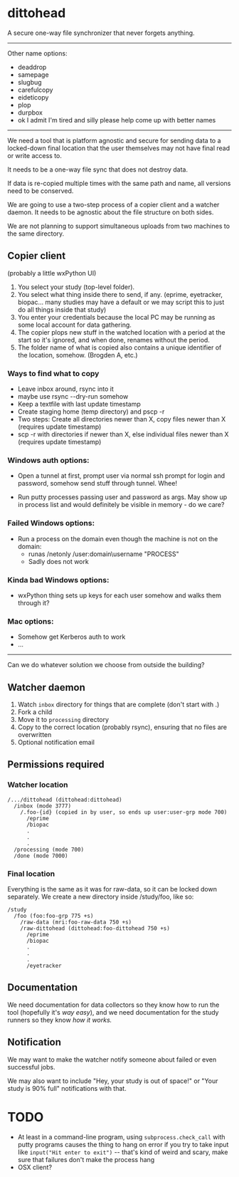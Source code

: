 # dittohead

A secure one-way file synchronizer that never forgets anything.

------------

Other name options:

* deaddrop
* samepage
* slugbug
* carefulcopy
* eideticopy
* plop
* durpbox
* ok I admit I'm tired and silly please help come up with better names

------------

We need a tool that is platform agnostic and secure for sending data to a locked-down final location that the user themselves may not have final read or write access to.

It needs to be a one-way file sync that does not destroy data.

If data is re-copied multiple times with the same path and name, all versions need to be conserved.

We are going to use a two-step process of a copier client and a watcher daemon. It needs to be agnostic about the file structure on both sides.

We are not planning to support simultaneous uploads from two machines to the same directory.


## Copier client

(probably a little wxPython UI)

1. You select your study (top-level folder).
2. You select what thing inside there to send, if any. (eprime, eyetracker, biopac... many studies may have a default or we may script this to just do all things inside that study)
3. You enter your credentials because the local PC may be running as some local account for data gathering.
4. The copier plops new stuff in the watched location with a period at the start so it's ignored, and when done, renames without the period.
5. The folder name of what is copied also contains a unique identifier of the location, somehow. (Brogden A, etc.)

### Ways to find what to copy

- Leave inbox around, rsync into it
- maybe use rsync --dry-run somehow
- Keep a textfile with last update timestamp
- Create staging home (temp directory) and pscp -r
- Two steps: Create all directories newer than X, copy files newer than X (requires update timestamp)
- scp -r with directories if newer than X, else individual files newer than X (requires update timestamp)


### Windows auth options:

- Open a tunnel at first, prompt user via normal ssh prompt for login and password, somehow send stuff through tunnel. Whee!

- Run putty processes passing user and password as args. May show up in process list and would definitely be visible in memory - do we care?

### Failed Windows options:

- Run a process on the domain even though the machine is not on the domain: 
  - runas /netonly /user:domain\username "PROCESS"
  - Sadly does not work

### Kinda bad Windows options:

- wxPython thing sets up keys for each user somehow and walks them through it? 

### Mac options:

- Somehow get Kerberos auth to work
- ...

------

Can we do whatever solution we choose from outside the building?

## Watcher daemon

1. Watch `inbox` directory for things that are complete (don't start with .)
2. Fork a child
3. Move it to `processing` directory
4. Copy to the correct location (probably rsync), ensuring that no files are overwritten
5. Optional notification email

## Permissions required

### Watcher location

    /.../dittohead (dittohead:dittohead)
      /inbox (mode 3777)
        /.foo-{id} (copied in by user, so ends up user:user-grp mode 700)
          /eprime
          /biopac
          .
          .
          .
      /processing (mode 700)
      /done (mode 7000)

### Final location

Everything is the same as it was for raw-data, so it can be locked down separately. We create a new directory inside /study/foo, like so:

    /study
      /foo (foo:foo-grp 775 +s)
        /raw-data (mri:foo-raw-data 750 +s)
        /raw-dittohead (dittohead:foo-dittohead 750 +s)
          /eprime
          /biopac
          .
          .
          .
          /eyetracker


## Documentation

We need documentation for data collectors so they know how to run the tool (hopefully it's *way easy*), and we need documentation for the study runners so they know *how it works.*

## Notification

We may want to make the watcher notify someone about failed or even successful jobs.

We may also want to include "Hey, your study is out of space!" or "Your study is 90% full" notifications with that.


# TODO

- At least in a command-line program, using `subprocess.check_call` with putty programs causes the thing to hang on error if you try to take input like `input("Hit enter to exit")` -- that's kind of weird and scary, make sure that failures don't make the process hang
- OSX client?
